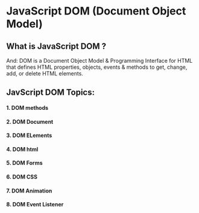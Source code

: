 # JavaScript DOM (Document Object Model)

## What is JavaScript DOM ? 

And: DOM is a Document Object Model & Programming Interface for HTML that defines HTML  properties, objects, events & methods to get, change, add, or delete HTML elements.


## JavScript DOM Topics: 

#### 1. DOM methods

#### 2. DOM Document

#### 3. DOM ELements

#### 4. DOM html

#### 5. DOM Forms

#### 6. DOM CSS

#### 7. DOM Animation

#### 8. DOM Event Listener